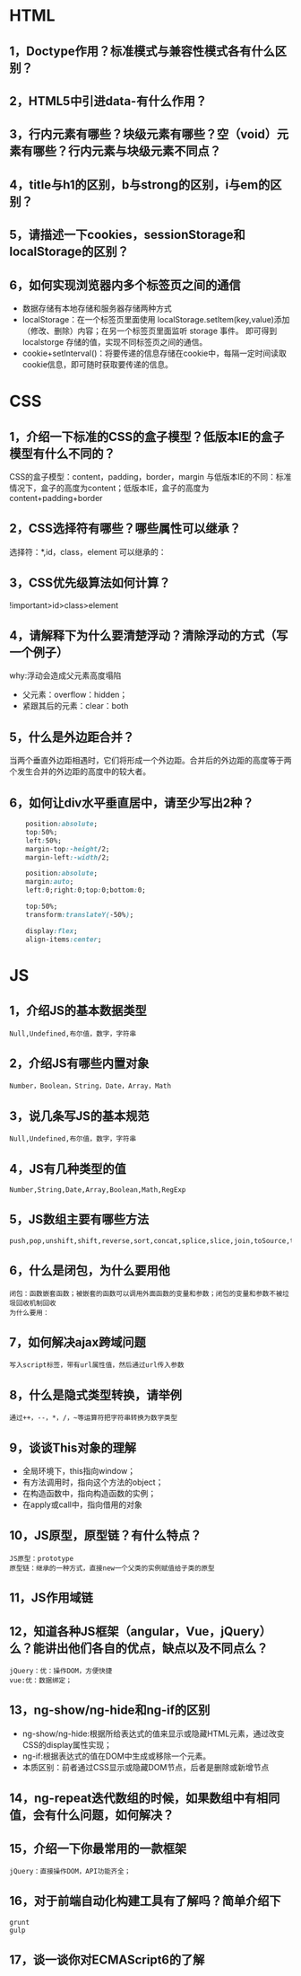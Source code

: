 # HTML
## 1，Doctype作用？标准模式与兼容性模式各有什么区别？

## 2，HTML5中引进data-有什么作用？

## 3，行内元素有哪些？块级元素有哪些？空（void）元素有哪些？行内元素与块级元素不同点？

## 4，title与h1的区别，b与strong的区别，i与em的区别？

## 5，请描述一下cookies，sessionStorage和localStorage的区别？

## 6，如何实现浏览器内多个标签页之间的通信
- 数据存储有本地存储和服务器存储两种方式
- localStorage：在一个标签页里面使用 localStorage.setItem(key,value)添加（修改、删除）内容；在另一个标签页里面监听 storage 事件。 即可得到 localstorge 存储的值，实现不同标签页之间的通信。
- cookie+setInterval()：将要传递的信息存储在cookie中，每隔一定时间读取cookie信息，即可随时获取要传递的信息。

# CSS
## 1，介绍一下标准的CSS的盒子模型？低版本IE的盒子模型有什么不同的？
CSS的盒子模型：content，padding，border，margin
与低版本IE的不同：标准情况下，盒子的高度为content；低版本IE，盒子的高度为content+padding+border

## 2，CSS选择符有哪些？哪些属性可以继承？
选择符：*,id，class，element
可以继承的：

## 3，CSS优先级算法如何计算？
!important>id>class>element

## 4，请解释下为什么要清楚浮动？清除浮动的方式（写一个例子）
why:浮动会造成父元素高度塌陷
- 父元素：overflow：hidden；
- 紧跟其后的元素：clear：both

## 5，什么是外边距合并？
当两个垂直外边距相遇时，它们将形成一个外边距。合并后的外边距的高度等于两个发生合并的外边距的高度中的较大者。

## 6，如何让div水平垂直居中，请至少写出2种？
```css
    position:absolute;
    top:50%;
    left:50%;
    margin-top:-height/2;
    margin-left:-width/2;

    position:absolute;
    margin:auto;
    left:0;right:0;top:0;bottom:0;

    top:50%;
    transform:translateY(-50%);

    display:flex;
    align-items:center;
```

# JS
## 1，介绍JS的基本数据类型
	Null,Undefined,布尔值，数字，字符串

## 2，介绍JS有哪些内置对象
	Number，Boolean，String，Date，Array，Math

## 3，说几条写JS的基本规范
	Null,Undefined,布尔值，数字，字符串

## 4，JS有几种类型的值
	Number,String,Date,Array,Boolean,Math,RegExp

## 5，JS数组主要有哪些方法
	push,pop,unshift,shift,reverse,sort,concat,splice,slice,join,toSource,toString,toLocaleString,valueOf

## 6，什么是闭包，为什么要用他
	闭包：函数嵌套函数；被嵌套的函数可以调用外面函数的变量和参数；闭包的变量和参数不被垃圾回收机制回收
	为什么要用：

## 7，如何解决ajax跨域问题
	写入script标签，带有url属性值，然后通过url传入参数

## 8，什么是隐式类型转换，请举例
	通过++，--，*，/，~等运算符把字符串转换为数字类型

## 9，谈谈This对象的理解
- 全局环境下，this指向window；
- 有方法调用时，指向这个方法的object；
- 在构造函数中，指向构造函数的实例；
- 在apply或call中，指向借用的对象

## 10，JS原型，原型链？有什么特点？
	JS原型：prototype
	原型链：继承的一种方式，直接new一个父类的实例赋值给子类的原型

## 11，JS作用域链
	

## 12，知道各种JS框架（angular，Vue，jQuery）么？能讲出他们各自的优点，缺点以及不同点么？
	jQuery：优：操作DOM，方便快捷
	vue:优：数据绑定；

## 13，ng-show/ng-hide和ng-if的区别
- ng-show/ng-hide:根据所给表达式的值来显示或隐藏HTML元素，通过改变CSS的display属性实现；
- ng-if:根据表达式的值在DOM中生成或移除一个元素。
- 本质区别：前者通过CSS显示或隐藏DOM节点，后者是删除或新增节点

## 14，ng-repeat迭代数组的时候，如果数组中有相同值，会有什么问题，如何解决？
	

## 15，介绍一下你最常用的一款框架
	jQuery：直接操作DOM，API功能齐全；

## 16，对于前端自动化构建工具有了解吗？简单介绍下
	grunt
	gulp

## 17，谈一谈你对ECMAScript6的了解

